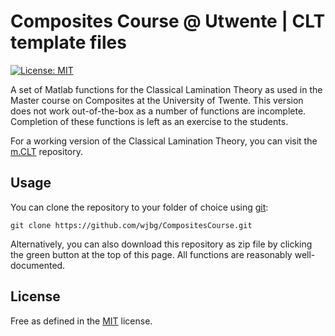 # Composites Course @ Utwente | CLT template files

[![License: MIT](https://img.shields.io/badge/License-MIT-yellow.svg)](https://opensource.org/licenses/MIT)

A set of Matlab functions for the Classical Lamination Theory as used
in the Master course on Composites at the University of Twente. This
version does not work out-of-the-box as a number of functions are
incomplete. Completion of these functions is left as an exercise to
the students.

For a working version of the Classical Lamination Theory, you can
visit the [m.CLT](https://github.com/wjbg/m.CLT) repository.

## Usage

You can clone the repository to your folder of choice using
[git](https://git-scm.com/downloads):

```
git clone https://github.com/wjbg/CompositesCourse.git
```

Alternatively, you can also download this repository as zip file by
clicking the green button at the top of this page. All functions are
reasonably well-documented.


## License

Free as defined in the [MIT](https://choosealicense.com/licenses/mit/)
license.

